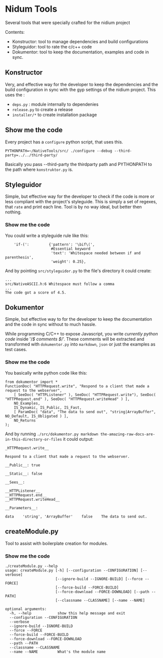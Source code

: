 # Nidum Tools

Several tools that were specially crafted for the nidium project

Contents:

 * Konstructor: tool to manage dependencies and build configurations
 * Styleguidor: tool to rate the c/c++ code
 * Dokumentor:  tool to keep the documentation, examples and code in sync.

## Konstructor

Very, and effective way for the developer to keep the dependencies and the build 
configuration in sync with the gyp settings of the nidium project.
This uses the :
 * `deps.py` : module internally to dependenies
 * `release.py` to create a release
 * `installer/*` to create installation package

## Show me the code

Every project has a `configure` python script, that uses this.

```
PYTHONPATH=~/NativeTools/src/ ./configure --debug --third-party=../../third-party/
```

Basically you pass --third-party the thirdparty path and PYTHONPATH to the path 
where `konstruktor.py` is.

## Styleguidor

Simple, but effective way for the developer to check if the code is more or less
compliant with the project's styleguide. This is simply a set of regexes, that 
`rate` and print each line.
Tool is by no way ideal, but better then nothing.

### Show me the code

You could write a styleguide rule like this:

```
    'if-(':         {'pattern': '\bif\(', 
                     #Essential keyword
                     'text': 'Whitespace needed between if and parenthesis', 
                     'weight': 0.25},
```

And by pointing `src/styleguidor.py` to the file's directory it could create:

```
...
src/NativeASCII.h:6 Whitespace must follow a comma
...
The code got a score of 4.5.
```

## Dokumentor

Simple, but effective way to for the developer to keep the documentation and 
the code in sync without to much hassle.

While programming C/C++ to expose Javascript, you write *currently python code* 
inside '/*$ comments $*/'. These comments will be extracted 
and transformed with `dokumentor.py` into `markdown`, `json` or just the 
examples  as test cases.

### Show me the code

You basically write python code like this:

```
from dokumentor import *
FunctionDoc( "HTTPRequest.write", "Respond to a client that made a request to the webserver",
    [ SeeDoc( "HTTPListener" ), SeeDoc( "HTTPRequest.write"), SeeDoc( "HTTPRequest.end" ), SeeDoc( "HTTPRequest.writeHead" ) ],
    NO_Examples,
    IS_Dynamic, IS_Public, IS_Fast,
    [ ParamDoc( "data", "The data to send out", "string|ArrayBuffer", NO_Default, IS_Obligated ) ],
    NO_Returns
);
```

And by running `./src/dokumentor.py markdown the-amazing-raw-docs-are-in-this-directory-or-files` it could output:

```
_HTTPRequest.write__

Respond to a client that made a request to the webserver.

__Public__: true

__Static__: false

__Sees__:

__HTTPListener__
__HTTPRequest.end__
__HTTPRequest.writeHead__

__Parameters__:

data    'string', 'ArrayBuffer'    false    The data to send out.

```

## createModule.py

Tool to assist with boilerplate creation for modules.


### Show me the code

```
./createModule.py --help
usage: createModule.py [-h] [--configuration --CONFIGURATION] [--verbose]
                       [--ignore-build --IGNORE-BUILD] [--force --FORCE]
                       [--force-build --FORCE-BUILD]
                       [--force-download --FORCE-DOWNLOAD] [--path --PATH]
                       [--classname --CLASSNAME] [--name --NAME]

optional arguments:
  -h, --help            show this help message and exit
  --configuration --CONFIGURATION
  --verbose
  --ignore-build --IGNORE-BUILD
  --force --FORCE
  --force-build --FORCE-BUILD
  --force-download --FORCE-DOWNLOAD
  --path --PATH
  --classname --CLASSNAME
  --name --NAME         What's the module name
```
